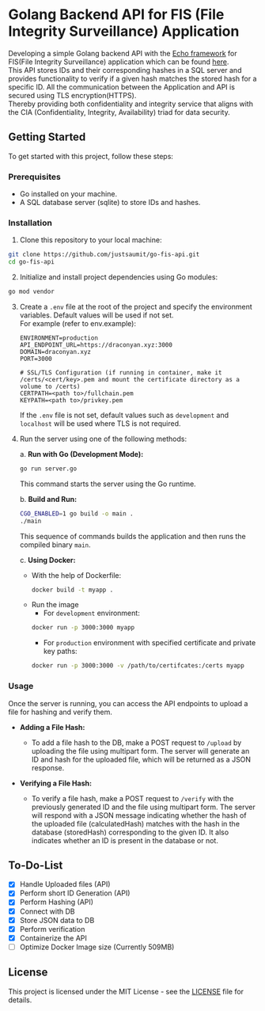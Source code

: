 # Golang Backend API for FIS (File Integrity Surveillance) Application

Developing a simple Golang backend API with the [Echo framework](https://github.com/labstack/echo) for FIS(File Integrity Surveillance) application which can be found [here](https://github.com/ayato91/Fair-Files).  
This API stores IDs and their corresponding hashes in a SQL server and provides functionality to verify if a given hash matches the stored hash for a specific ID. All the communication between the Application and API is secured using TLS encryption(HTTPS).  
Thereby providing both confidentiality and integrity service that aligns with the CIA (Confidentiality, Integrity, Availability) triad for data security.

## Getting Started

To get started with this project, follow these steps:

### Prerequisites

- Go installed on your machine.
- A SQL database server (sqlite) to store IDs and hashes.

### Installation

1. Clone this repository to your local machine:

  ```bash
  git clone https://github.com/justsaumit/go-fis-api.git
  cd go-fis-api
  ```

2. Initialize and install project dependencies using Go modules:

  ```bash
  go mod vendor
  ```

3. Create a `.env` file at the root of the project and specify the environment variables. Default values will be used if not set.  
   For example (refer to env.example):

   ```dotenv
   ENVIRONMENT=production
   API_ENDPOINT_URL=https://draconyan.xyz:3000
   DOMAIN=draconyan.xyz
   PORT=3000

   # SSL/TLS Configuration (if running in container, make it /certs/<cert/key>.pem and mount the certificate directory as a volume to /certs)
   CERTPATH=<path to>/fullchain.pem
   KEYPATH=<path to>/privkey.pem
   ```

   If the `.env` file is not set, default values such as `development` and `localhost` will be used where TLS is not required.

4. Run the server using one of the following methods:

   a. **Run with Go (Development Mode):**

      ```bash
      go run server.go
      ```
      This command starts the server using the Go runtime.

   b. **Build and Run:**

      ```bash
      CGO_ENABLED=1 go build -o main .
      ./main
      ```
      This sequence of commands builds the application and then runs the compiled binary `main`.

   c. **Using Docker:**

      - With the help of Dockerfile:
        ```bash
        docker build -t myapp .
      - Run the image
        - For `development` environment:
        ```bash
        docker run -p 3000:3000 myapp
          ```
        - For `production` environment with specified certificate and private key paths:
        ```bash
        docker run -p 3000:3000 -v /path/to/certifcates:/certs myapp
          ```
### Usage

Once the server is running, you can access the API endpoints to upload a file for hashing and verify them.

- **Adding a File Hash:**
  - To add a file hash to the DB, make a POST request to `/upload` by uploading the file using multipart form. The server will generate an ID and hash for the uploaded file, which will be returned as a JSON response.

- **Verifying a File Hash:**
  - To verify a file hash, make a POST request to `/verify` with the previously generated ID and the file using multipart form. The server will respond with a JSON message indicating whether the hash of the uploaded file (calculatedHash) matches with the hash in the database (storedHash) corresponding to the given ID. It also indicates whether an ID is present in the database or not.

## To-Do-List

- [x] Handle Uploaded files (API)
- [x] Perform short ID Generation (API)
- [x] Perform Hashing (API)
- [x] Connect with DB
- [x] Store JSON data to DB
- [x] Perform verification
- [x] Containerize the API
- [ ] Optimize Docker Image size (Currently 509MB)
## License

This project is licensed under the MIT License - see the [LICENSE](LICENSE) file for details.
